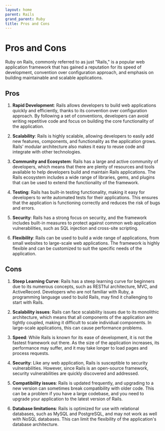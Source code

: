 ```yaml
---
layout: home
parent: Rails
grand_parent: Ruby
title: Pros and Cons
---
```


# Pros and Cons

Ruby on Rails, commonly referred to as just "Rails," is a popular web application framework that has gained a reputation for its speed of development, convention over configuration approach, and emphasis on building maintainable and scalable applications.

## Pros

1. **Rapid Development**: Rails allows developers to build web applications quickly and efficiently, thanks to its convention over configuration approach. By following a set of conventions, developers can avoid writing repetitive code and focus on building the core functionality of the application.

2. **Scalability**: Rails is highly scalable, allowing developers to easily add new features, components, and functionality as the application grows. Rails' modular architecture also makes it easy to reuse code and integrate with other technologies.

3. **Community and Ecosystem**: Rails has a large and active community of developers, which means that there are plenty of resources and tools available to help developers build and maintain Rails applications. The Rails ecosystem includes a wide range of libraries, gems, and plugins that can be used to extend the functionality of the framework.

4. **Testing**: Rails has built-in testing functionality, making it easy for developers to write automated tests for their applications. This ensures that the application is functioning correctly and reduces the risk of bugs and errors.

5. **Security**: Rails has a strong focus on security, and the framework includes built-in measures to protect against common web application vulnerabilities, such as SQL injection and cross-site scripting.

6. **Flexibility**: Rails can be used to build a wide range of applications, from small websites to large-scale web applications. The framework is highly flexible and can be customized to suit the specific needs of the application.

## Cons

1. **Steep Learning Curve**: Rails has a steep learning curve for beginners due to its numerous concepts, such as RESTful architecture, MVC, and ActiveRecord. Developers who are not familiar with Ruby, a programming language used to build Rails, may find it challenging to start with Rails.

2. **Scalability issues**: Rails can face scalability issues due to its monolithic architecture, which means that all components of the application are tightly coupled, making it difficult to scale individual components. In large-scale applications, this can cause performance problems.

3. **Speed**: While Rails is known for its ease of development, it is not the fastest framework out there. As the size of the application increases, its performance may suffer, and it may take longer to load pages and process requests.

4. **Security**: Like any web application, Rails is susceptible to security vulnerabilities. However, since Rails is an open-source framework, security vulnerabilities are quickly discovered and addressed.

5. **Compatibility issues**: Rails is updated frequently, and upgrading to a new version can sometimes break compatibility with older code. This can be a problem if you have a large codebase, and you need to upgrade your application to the latest version of Rails.

6. **Database limitations**: Rails is optimized for use with relational databases, such as MySQL and PostgreSQL, and may not work as well with NoSQL databases. This can limit the flexibility of the application's database architecture.
